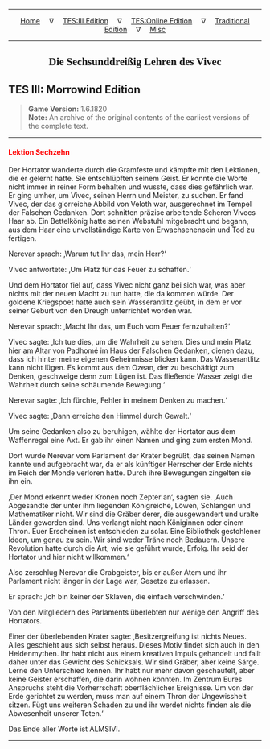 
---

<!-- Jekyll Page Links -->

<center>
<a href="../../../../index.html">Home</a>
&emsp;&nabla;&emsp;
<a href="../../../index-tes3.html">TES:III Edition</a>
&emsp;&nabla;&emsp;
<a href="../../../index-teso.html">TES:Online Edition</a>
&emsp;&nabla;&emsp;
<a href="../../../index-traditional.html">Traditional Edition</a>
&emsp;&nabla;&emsp;
<a href="../../../index-misc.html">Misc</a>
</center>

<!-- Markdown Body Below: -->

---

<center>
<h2><span style="font-family:Georgia">Die Sechsunddreißig Lehren des Vivec</span></h2>
</center>

## TES III: Morrowind Edition

> __Game Version:__ 1.6.1820\
> __Note:__ An archive of the original contents of the earliest versions of the complete text.

---

#### <span style="color:red">Lektion Sechzehn</span>

Der Hortator wanderte durch die Gramfeste und kämpfte mit den Lektionen, die er gelernt hatte. Sie entschlüpften seinem Geist. Er konnte die Worte nicht immer in reiner Form behalten und wusste, dass dies gefährlich war. Er ging umher, um Vivec, seinen Herrn und Meister, zu suchen. Er fand Vivec, der das glorreiche Abbild von Veloth war, ausgerechnet im Tempel der Falschen Gedanken. Dort schnitten präzise arbeitende Scheren Vivecs Haar ab. Ein Bettelkönig hatte seinen Webstuhl mitgebracht und begann, aus dem Haar eine unvollständige Karte von Erwachsenensein und Tod zu fertigen.

Nerevar sprach: ‚Warum tut Ihr das, mein Herr?‘

Vivec antwortete: ‚Um Platz für das Feuer zu schaffen.‘

Und dem Hortator fiel auf, dass Vivec nicht ganz bei sich war, was aber nichts mit der neuen Macht zu tun hatte, die da kommen würde. Der goldene Kriegspoet hatte auch sein Wasserantlitz geübt, in dem er vor seiner Geburt von den Dreugh unterrichtet worden war.

Nerevar sprach: ‚Macht Ihr das, um Euch vom Feuer fernzuhalten?‘

Vivec sagte: ‚Ich tue dies, um die Wahrheit zu sehen. Dies und mein Platz hier am Altar von Padhomé im Haus der Falschen Gedanken, dienen dazu, dass ich hinter meine eigenen Geheimnisse blicken kann. Das Wasserantlitz kann nicht lügen. Es kommt aus dem Ozean, der zu beschäftigt zum Denken, geschweige denn zum Lügen ist. Das fließende Wasser zeigt die Wahrheit durch seine schäumende Bewegung.‘

Nerevar sagte: ‚Ich fürchte, Fehler in meinem Denken zu machen.‘

Vivec sagte: ‚Dann erreiche den Himmel durch Gewalt.‘

Um seine Gedanken also zu beruhigen, wählte der Hortator aus dem Waffenregal eine Axt. Er gab ihr einen Namen und ging zum ersten Mond.

Dort wurde Nerevar vom Parlament der Krater begrüßt, das seinen Namen kannte und aufgebracht war, da er als künftiger Herrscher der Erde nichts im Reich der Monde verloren hatte. Durch ihre Bewegungen zingelten sie ihn ein.

‚Der Mond erkennt weder Kronen noch Zepter an‘, sagten sie. ‚Auch Abgesandte der unter ihm liegenden Königreiche, Löwen, Schlangen und Mathematiker nicht. Wir sind die Gräber derer, die ausgewandert und uralte Länder geworden sind. Uns verlangt nicht nach Königinnen oder einem Thron. Euer Erscheinen ist entschieden zu solar. Eine Bibliothek gestohlener Ideen, um genau zu sein. Wir sind weder Träne noch Bedauern. Unsere Revolution hatte durch die Art, wie sie geführt wurde, Erfolg. Ihr seid der Hortator und hier nicht willkommen.‘

Also zerschlug Nerevar die Grabgeister, bis er außer Atem und ihr Parlament nicht länger in der Lage war, Gesetze zu erlassen.

Er sprach: ‚Ich bin keiner der Sklaven, die einfach verschwinden.‘

Von den Mitgliedern des Parlaments überlebten nur wenige den Angriff des Hortators.

Einer der überlebenden Krater sagte: ‚Besitzergreifung ist nichts Neues. Alles geschieht aus sich selbst heraus. Dieses Motiv findet sich auch in den Heldenmythen. Ihr habt nicht aus einem kreativen Impuls gehandelt und fallt daher unter das Gewicht des Schicksals. Wir sind Gräber, aber keine Särge. Lerne den Unterschied kennen. Ihr habt nur mehr davon geschaufelt, aber keine Geister erschaffen, die darin wohnen könnten. Im Zentrum Eures Anspruchs steht die Vorherrschaft oberflächlicher Ereignisse. Um von der Erde gerichtet zu werden, muss man auf einem Thron der Ungewissheit sitzen. Fügt uns weiteren Schaden zu und ihr werdet nichts finden als die Abwesenheit unserer Toten.‘

Das Ende aller Worte ist ALMSIVI.

---
